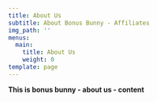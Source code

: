 ```yaml
---
title: About Us
subtitle: About Bonus Bunny - Affiliates
img_path: ''
menus:
  main:
    title: About Us
    weight: 0
template: page
---
```

**This is bonus bunny - about us - content**
